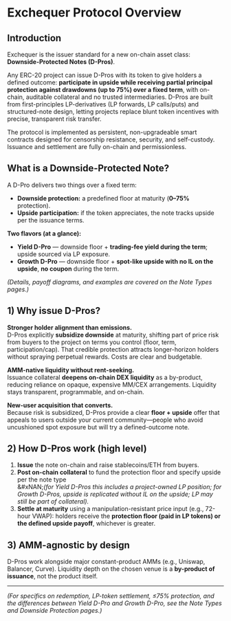 # Exchequer Protocol Overview

## Introduction

Exchequer is the issuer standard for a new on-chain asset class: **Downside-Protected Notes (D-Pros)**.

Any ERC-20 project can issue D-Pros with its token to give holders a defined outcome: **participate in upside while receiving partial principal protection against drawdowns (up to 75%) over a fixed term**, with on-chain, auditable collateral and no trusted intermediaries. D-Pros are built from first-principles LP-derivatives (LP forwards, LP calls/puts) and structured-note design, letting projects replace blunt token incentives with precise, transparent risk transfer.

The protocol is implemented as persistent, non-upgradeable smart contracts designed for censorship resistance, security, and self-custody. Issuance and settlement are fully on-chain and permissionless.

## What is a Downside-Protected Note?

A D-Pro delivers two things over a fixed term:

* **Downside protection:** a predefined floor at maturity (**0–75%** protection).
* **Upside participation:** if the token appreciates, the note tracks upside per the issuance terms.

**Two flavors (at a glance):**

* **Yield D-Pro** — downside floor + **trading-fee yield during the term**; upside sourced via LP exposure.
* **Growth D-Pro** — downside floor + **spot-like upside with no IL on the upside**, **no coupon** during the term.

_(Details, payoff diagrams, and examples are covered on the Note Types pages.)_

## 1) Why issue D-Pros?

**Stronger holder alignment than emissions.**\
D-Pros explicitly **subsidize downside** at maturity, shifting part of price risk from buyers to the project on terms you control (floor, term, participation/cap). That credible protection attracts longer-horizon holders without spraying perpetual rewards. Costs are clear and budgetable.

**AMM-native liquidity without rent-seeking.**\
Issuance collateral **deepens on-chain DEX liquidity** as a by-product, reducing reliance on opaque, expensive MM/CEX arrangements. Liquidity stays transparent, programmable, and on-chain.

**New-user acquisition that converts.**\
Because risk is subsidized, D-Pros provide a clear **floor + upside** offer that appeals to users outside your current community—people who avoid uncushioned spot exposure but will try a defined-outcome note.

## 2) How D-Pros work (high level)

1. **Issue** the note on-chain and raise stablecoins/ETH from buyers.
2. **Post on-chain collateral** to fund the protection floor and specify upside per the note type\
   &#xNAN;_(for Yield D-Pros this includes a project-owned LP position; for Growth D-Pros, upside is replicated without IL on the upside; LP may still be part of collateral)._
3. **Settle at maturity** using a manipulation-resistant price input (e.g., 72-hour VWAP): holders receive the **protection floor (paid in LP tokens) or the defined upside payoff**, whichever is greater.

## 3) AMM-agnostic by design

D-Pros work alongside major constant-product AMMs (e.g., Uniswap, Balancer, Curve). Liquidity depth on the chosen venue is a **by-product of issuance**, not the product itself.

***

_(For specifics on redemption, LP-token settlement, ≤75% protection, and the differences between Yield D-Pro and Growth D-Pro, see the Note Types and Downside Protection pages.)_
